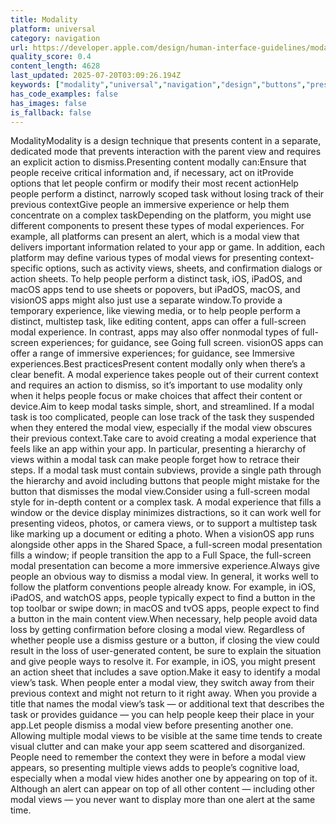 ```yaml
---
title: Modality
platform: universal
category: navigation
url: https://developer.apple.com/design/human-interface-guidelines/modality
quality_score: 0.4
content_length: 4628
last_updated: 2025-07-20T03:09:26.194Z
keywords: ["modality","universal","navigation","design","buttons","presentation","visual"]
has_code_examples: false
has_images: false
is_fallback: false
---
```


ModalityModality is a design technique that presents content in a separate, dedicated mode that prevents interaction with the parent view and requires an explicit action to dismiss.Presenting content modally can:Ensure that people receive critical information and, if necessary, act on itProvide options that let people confirm or modify their most recent actionHelp people perform a distinct, narrowly scoped task without losing track of their previous contextGive people an immersive experience or help them concentrate on a complex taskDepending on the platform, you might use different components to present these types of modal experiences. For example, all platforms can present an alert, which is a modal view that delivers important information related to your app or game. In addition, each platform may define various types of modal views for presenting context-specific options, such as activity views, sheets, and confirmation dialogs or action sheets. To help people perform a distinct task, iOS, iPadOS, and macOS apps tend to use sheets or popovers, but iPadOS, macOS, and visionOS apps might also just use a separate window.To provide a temporary experience, like viewing media, or to help people perform a distinct, multistep task, like editing content, apps can offer a full-screen modal experience. In contrast, apps may also offer nonmodal types of full-screen experiences; for guidance, see Going full screen. visionOS apps can offer a range of immersive experiences; for guidance, see Immersive experiences.Best practicesPresent content modally only when there’s a clear benefit. A modal experience takes people out of their current context and requires an action to dismiss, so it’s important to use modality only when it helps people focus or make choices that affect their content or device.Aim to keep modal tasks simple, short, and streamlined. If a modal task is too complicated, people can lose track of the task they suspended when they entered the modal view, especially if the modal view obscures their previous context.Take care to avoid creating a modal experience that feels like an app within your app. In particular, presenting a hierarchy of views within a modal task can make people forget how to retrace their steps. If a modal task must contain subviews, provide a single path through the hierarchy and avoid including buttons that people might mistake for the button that dismisses the modal view.Consider using a full-screen modal style for in-depth content or a complex task. A modal experience that fills a window or the device display minimizes distractions, so it can work well for presenting videos, photos, or camera views, or to support a multistep task like marking up a document or editing a photo. When a visionOS app runs alongside other apps in the Shared Space, a full-screen modal presentation fills a window; if people transition the app to a Full Space, the full-screen modal presentation can become a more immersive experience.Always give people an obvious way to dismiss a modal view. In general, it works well to follow the platform conventions people already know. For example, in iOS, iPadOS, and watchOS apps, people typically expect to find a button in the top toolbar or swipe down; in macOS and tvOS apps, people expect to find a button in the main content view.When necessary, help people avoid data loss by getting confirmation before closing a modal view. Regardless of whether people use a dismiss gesture or a button, if closing the view could result in the loss of user-generated content, be sure to explain the situation and give people ways to resolve it. For example, in iOS, you might present an action sheet that includes a save option.Make it easy to identify a modal view’s task. When people enter a modal view, they switch away from their previous context and might not return to it right away. When you provide a title that names the modal view’s task — or additional text that describes the task or provides guidance — you can help people keep their place in your app.Let people dismiss a modal view before presenting another one. Allowing multiple modal views to be visible at the same time tends to create visual clutter and can make your app seem scattered and disorganized. People need to remember the context they were in before a modal view appears, so presenting multiple views adds to people’s cognitive load, especially when a modal view hides another one by appearing on top of it. Although an alert can appear on top of all other content — including other modal views — you never want to display more than one alert at the same time.